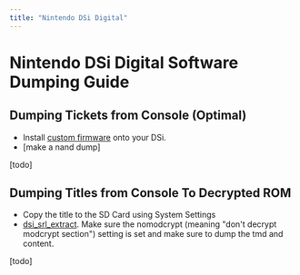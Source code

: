 ```yaml
---
title: "Nintendo DSi Digital"
---
```


# Nintendo DSi Digital Software Dumping Guide

## Dumping Tickets from Console (Optimal)

-   Install  [custom firmware](http://dsi.cfw.guide/)  onto your DSi.
-   [make a nand dump]

[todo]

## Dumping Titles from Console To Decrypted ROM

-   Copy the title to the SD Card using System Settings
-   [dsi_srl_extract](https://github.com/dsiguide/dsiguide.github.io/raw/master/files/dsi_srl_extract.zip). Make sure the nomodcrypt (meaning "don't decrypt modcrypt section") setting is set and make sure to dump the tmd and content.

[todo]